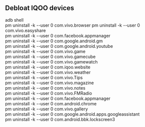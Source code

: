 ## Debloat IQOO devices  
  
adb shell  
pm uninstall -k --user 0 com.vivo.browser 
pm uninstall -k --user 0 com.vivo.easyshare  
pm uninstall -k --user 0 com.facebook.appmanager  
pm uninstall -k --user 0 com.google.android.gm  
pm uninstall -k --user 0 com.google.android.youtube  
pm uninstall -k --user 0 com.vivo.game  
pm uninstall -k --user 0 com.vivo.gamecube  
pm uninstall -k --user 0 com.vivo.gamewatch  
pm uninstall -k --user 0 com.iqoo.website  
pm uninstall -k --user 0 com.vivo.weather  
pm uninstall -k --user 0 com.vivo.Tips  
pm uninstall -k --user 0 com.vivo.magazine  
pm uninstall -k --user 0 com.vivo.notes  
pm uninstall -k --user 0 com.vivo.FMRadio  
pm uninstall -k --user 0 com.facebook.appmanager  
pm uninstall -k --user 0 com.android.chrome  
pm uninstall -k --user 0 com.vivo.gallery  
pm uninstall -k --user 0 com.google.android.apps.googleassistant  
pm uninstall -k --user 0 com.android.bbk.lockscreen3  

